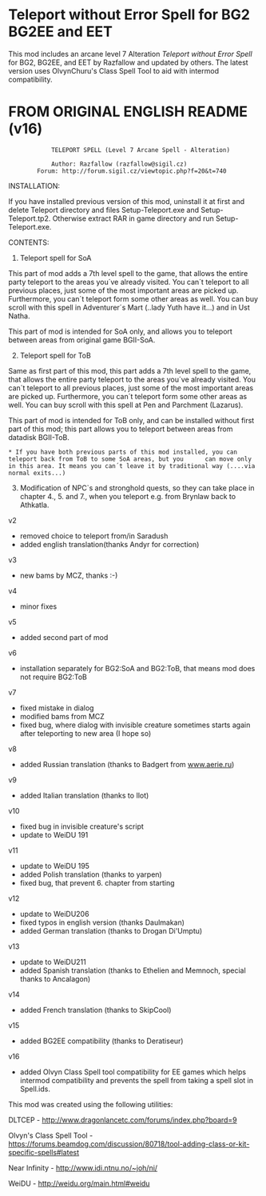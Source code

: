 # Teleport without Error Spell for BG2 BG2EE and EET
This mod includes an arcane level 7 Alteration *Teleport without Error Spell* for BG2, BG2EE, and EET by Razfallow and updated by others.  The latest version uses OlvynChuru's Class Spell Tool to aid with intermod compatibility.

# FROM ORIGINAL ENGLISH README (v16)

				TELEPORT SPELL (Level 7 Arcane Spell - Alteration)

				Author: Razfallow (razfallow@sigil.cz)
			Forum: http://forum.sigil.cz/viewtopic.php?f=20&t=740

INSTALLATION: 

If you have installed previous version of this mod, uninstall it at first and delete Teleport directory and files Setup-Teleport.exe and Setup-Teleport.tp2.
Otherwise extract RAR in game directory and run Setup-Teleport.exe.

CONTENTS:

1) Teleport spell for SoA 

This part of mod adds a 7th level spell to the game, that allows the entire party teleport to the areas you´ve already visited. You can´t teleport to all previous places, just some of the most important areas are picked up. Furthermore, you can´t teleport form some other areas as well. You can buy scroll with this spell in Adventurer´s Mart (..lady Yuth have it...) and in Ust Natha.

This part of mod is intended for SoA only, and allows you to teleport between areas from original game BGII-SoA.

2) Teleport spell for ToB 

Same as first part of this mod, this part adds a 7th level spell to the game, that allows the entire party teleport to the areas you´ve already visited. You can´t teleport to all previous places, just some of the most important areas are picked up. Furthermore, you can´t teleport form some other areas as well. You can buy scroll with this spell at Pen and Parchment (Lazarus).

This part of mod is intended for ToB only, and can be installed without first part of this mod; this part allows you to teleport between areas from datadisk BGII-ToB.

	* If you have both previous parts of this mod installed, you can teleport back from ToB to some SoA areas, but you 		can move only in this area. It means you can´t leave it by traditional way (....via normal exits...)

3) Modification of NPC`s and stronghold quests, so they can take place in chapter 4., 5. and 7., when you teleport e.g. from Brynlaw back to Athkatla.

v2
- removed choice to teleport from/in Saradush
- added english translation(thanks Andyr for correction)

v3
- new bams by MCZ, thanks :-)

v4
- minor fixes

v5
- added second part of mod

v6
- installation separately for BG2:SoA and BG2:ToB, that means mod does not require BG2:ToB

v7
- fixed mistake in dialog
- modified bams from MCZ
- fixed bug, where dialog with invisible creature sometimes starts again after teleporting to new area (I hope so)

v8
- added Russian translation (thanks to Badgert from www.aerie.ru)

v9
- added Italian translation (thanks to Ilot)

v10
- fixed bug in invisible creature's script
- update to WeiDU 191

v11
- update to WeiDU 195
- added Polish translation (thanks to yarpen)
- fixed bug, that prevent 6. chapter from starting

v12
- update to WeiDU206
- fixed typos in english version (thanks Daulmakan)
- added German translation (thanks to Drogan Di'Umptu)

v13
- update to WeiDU211
- added Spanish translation (thanks to Ethelien and Memnoch, special thanks to Ancalagon) 

v14
- added French translation (thanks to SkipCool)

v15
- added BG2EE compatibility (thanks to Deratiseur) 

v16
- added Olvyn Class Spell tool compatibility for EE games which helps intermod compatibility and prevents the spell from taking a spell slot in Spell.ids.

This mod was created using the following utilities:

DLTCEP - http://www.dragonlancetc.com/forums/index.php?board=9

Olvyn's Class Spell Tool - https://forums.beamdog.com/discussion/80718/tool-adding-class-or-kit-specific-spells#latest

Near Infinity - http://www.idi.ntnu.no/~joh/ni/

WeiDU - http://weidu.org/main.html#weidu
